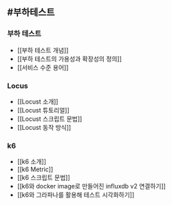 ## #부하테스트 

### 부하 테스트
- [[부하 테스트 개념]]
- [[부하 테스트의 가용성과 확장성의 정의]]
- [[서비스 수준 용어]]
### Locus
- [[Locust 소개]]
- [[Locust 튜토리얼]]
- [[Locust 스크립트 문법]]
- [[Locust 동작 방식]]

### k6
- [[k6 소개]]
- [[k6 Metric]]
- [[k6 스크립트 문법]]
- [[k6와 docker image로 만들어진 influxdb v2 연결하기]]
- [[k6와 그라파나를 활용해 테스트 시각화하기]]
